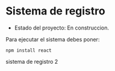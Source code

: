 <h1>Sistema de registro</h1>

- Estado del proyecto: En construccion.

Para ejecutar el sistema debes poner:

````npm install react````

sistema de registro 2
